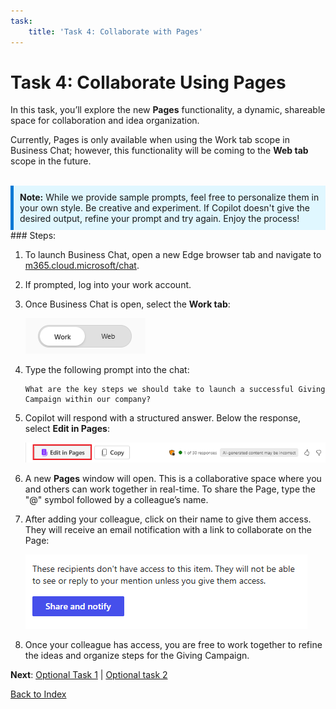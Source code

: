 ```yaml
---
task:
    title: 'Task 4: Collaborate with Pages'
---
```


# Task 4: Collaborate Using Pages

In this task, you’ll explore the new **Pages** functionality, a dynamic, shareable space for collaboration and idea organization.

Currently, Pages is only available when using the Work tab scope in Business Chat; however, this functionality will be coming to the **Web tab** scope in the future.
<BR>
<BR>
<div style="background-color: #e0f7ff; padding: 10px; border-left: 5px solid #0078D4;">
<strong>Note:</strong> While we provide sample prompts, feel free to personalize them in your own style. Be creative and experiment. If Copilot doesn't give the desired output, refine your prompt and try again. Enjoy the process!
</div>
### Steps:

1. To launch Business Chat, open a new Edge browser tab and navigate to <a href="https://m365.cloud.microsoft/chat" target="_blank">m365.cloud.microsoft/chat</a>.

1. If prompted, log into your work account.

1. Once Business Chat is open, select the **Work tab**:

    ![Screenshot showing work tab in bizchat.](../Media/work-tab.png)

1. Type the following prompt into the chat:

    ```text
    What are the key steps we should take to launch a successful Giving Campaign within our company?
    ```
1. Copilot will respond with a structured answer. Below the response, select **Edit in Pages**:

    ![Screenshot showing pages in bizchat.](../Media/edit-in-pages.png)

1. A new **Pages** window will open. This is a collaborative space where you and others can work together in real-time. To share the Page, type the "@" symbol followed by a colleague’s name.

1. After adding your colleague, click on their name to give them access. They will receive an email notification with a link to collaborate on the Page:

    ![Screenshot showing share and notify in pages.](../Media/share.png)

1. Once your colleague has access, you are free to work together to refine the ideas and organize steps for the Giving Campaign.

**Next**: [Optional Task 1](https://microsoftlearning.github.io/Microsoft-365-Copilot-Immersion-Experience/Instructions/Labs/AIAcademy/Optional_Task_1_Create_an_image.html) | [Optional task 2](https://microsoftlearning.github.io/Microsoft-365-Copilot-Immersion-Experience/Instructions/Labs/AIAcademy/Optional_Task_2_Data_mine_large_document.html)

[Back to Index](https://microsoftlearning.github.io/Microsoft-365-Copilot-Immersion-Experience/Instructions/Labs/AIAcademy/index_1.html)
